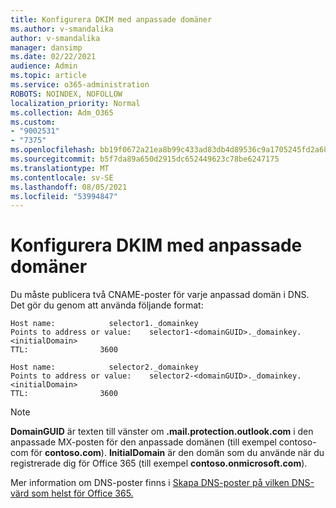 ```yaml
---
title: Konfigurera DKIM med anpassade domäner
ms.author: v-smandalika
author: v-smandalika
manager: dansimp
ms.date: 02/22/2021
audience: Admin
ms.topic: article
ms.service: o365-administration
ROBOTS: NOINDEX, NOFOLLOW
localization_priority: Normal
ms.collection: Adm_O365
ms.custom:
- "9002531"
- "7375"
ms.openlocfilehash: bb19f0672a21ea8b99c433ad83db4d89536c9a1705245fd2a683471170ab51ee
ms.sourcegitcommit: b5f7da89a650d2915dc652449623c78be6247175
ms.translationtype: MT
ms.contentlocale: sv-SE
ms.lasthandoff: 08/05/2021
ms.locfileid: "53994847"
---
```

# <a name="set-up-dkim-with-custom-domains"></a>Konfigurera DKIM med anpassade domäner

Du måste publicera två CNAME-poster för varje anpassad domän i DNS. Det gör du genom att använda följande format:

```console
Host name:            selector1._domainkey
Points to address or value:    selector1-<domainGUID>._domainkey.<initialDomain>
TTL:                3600

Host name:            selector2._domainkey
Points to address or value:    selector2-<domainGUID>._domainkey.<initialDomain>
TTL:                3600
```
> [!NOTE]
> **DomainGUID** är texten till vänster om **.mail.protection.outlook.com** i den anpassade MX-posten för den anpassade domänen (till exempel contoso-com för **contoso.com**). **InitialDomain** är den domän som du använde när du registrerade dig för Office 365 (till exempel **contoso.onmicrosoft.com**).

Mer information om DNS-poster finns i [Skapa DNS-poster på vilken DNS-värd som helst för Office 365.](https://docs.microsoft.com/microsoft-365/admin/get-help-with-domains/create-dns-records-at-any-dns-hosting-provider)